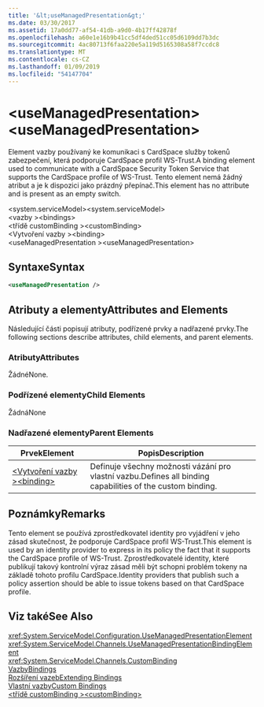 ```yaml
---
title: '&lt;useManagedPresentation&gt;'
ms.date: 03/30/2017
ms.assetid: 17a0dd77-af54-41db-a9d0-4b17ff42878f
ms.openlocfilehash: a60e1e16b9b41cc5df4ded51cc05d6109dd7b3dc
ms.sourcegitcommit: 4ac80713f6faa220e5a119d5165308a58f7ccdc8
ms.translationtype: MT
ms.contentlocale: cs-CZ
ms.lasthandoff: 01/09/2019
ms.locfileid: "54147704"
---
```

# <a name="ltusemanagedpresentationgt"></a><span data-ttu-id="81c11-102">&lt;useManagedPresentation&gt;</span><span class="sxs-lookup"><span data-stu-id="81c11-102">&lt;useManagedPresentation&gt;</span></span>
<span data-ttu-id="81c11-103">Element vazby používaný ke komunikaci s CardSpace služby tokenů zabezpečení, která podporuje CardSpace profil WS-Trust.</span><span class="sxs-lookup"><span data-stu-id="81c11-103">A binding element used to communicate with a CardSpace Security Token Service that supports the CardSpace profile of WS-Trust.</span></span> <span data-ttu-id="81c11-104">Tento element nemá žádný atribut a je k dispozici jako prázdný přepínač.</span><span class="sxs-lookup"><span data-stu-id="81c11-104">This element has no attribute and is present as an empty switch.</span></span>  
  
 <span data-ttu-id="81c11-105">\<system.serviceModel></span><span class="sxs-lookup"><span data-stu-id="81c11-105">\<system.serviceModel></span></span>  
<span data-ttu-id="81c11-106">\<vazby ></span><span class="sxs-lookup"><span data-stu-id="81c11-106">\<bindings></span></span>  
<span data-ttu-id="81c11-107">\<třídě customBinding ></span><span class="sxs-lookup"><span data-stu-id="81c11-107">\<customBinding></span></span>  
<span data-ttu-id="81c11-108">\<Vytvoření vazby ></span><span class="sxs-lookup"><span data-stu-id="81c11-108">\<binding></span></span>  
<span data-ttu-id="81c11-109">\<useManagedPresentation ></span><span class="sxs-lookup"><span data-stu-id="81c11-109">\<useManagedPresentation></span></span>  
  
## <a name="syntax"></a><span data-ttu-id="81c11-110">Syntaxe</span><span class="sxs-lookup"><span data-stu-id="81c11-110">Syntax</span></span>  
  
```xml  
<useManagedPresentation />
```  
  
## <a name="attributes-and-elements"></a><span data-ttu-id="81c11-111">Atributy a elementy</span><span class="sxs-lookup"><span data-stu-id="81c11-111">Attributes and Elements</span></span>  
 <span data-ttu-id="81c11-112">Následující části popisují atributy, podřízené prvky a nadřazené prvky.</span><span class="sxs-lookup"><span data-stu-id="81c11-112">The following sections describe attributes, child elements, and parent elements.</span></span>  
  
### <a name="attributes"></a><span data-ttu-id="81c11-113">Atributy</span><span class="sxs-lookup"><span data-stu-id="81c11-113">Attributes</span></span>  
 <span data-ttu-id="81c11-114">Žádné</span><span class="sxs-lookup"><span data-stu-id="81c11-114">None.</span></span>  
  
### <a name="child-elements"></a><span data-ttu-id="81c11-115">Podřízené elementy</span><span class="sxs-lookup"><span data-stu-id="81c11-115">Child Elements</span></span>  
 <span data-ttu-id="81c11-116">Žádná</span><span class="sxs-lookup"><span data-stu-id="81c11-116">None</span></span>  
  
### <a name="parent-elements"></a><span data-ttu-id="81c11-117">Nadřazené elementy</span><span class="sxs-lookup"><span data-stu-id="81c11-117">Parent Elements</span></span>  
  
|<span data-ttu-id="81c11-118">Prvek</span><span class="sxs-lookup"><span data-stu-id="81c11-118">Element</span></span>|<span data-ttu-id="81c11-119">Popis</span><span class="sxs-lookup"><span data-stu-id="81c11-119">Description</span></span>|  
|-------------|-----------------|  
|[<span data-ttu-id="81c11-120">\<Vytvoření vazby ></span><span class="sxs-lookup"><span data-stu-id="81c11-120">\<binding></span></span>](../../../../../docs/framework/misc/binding.md)|<span data-ttu-id="81c11-121">Definuje všechny možnosti vázání pro vlastní vazbu.</span><span class="sxs-lookup"><span data-stu-id="81c11-121">Defines all binding capabilities of the custom binding.</span></span>|  
  
## <a name="remarks"></a><span data-ttu-id="81c11-122">Poznámky</span><span class="sxs-lookup"><span data-stu-id="81c11-122">Remarks</span></span>  
 <span data-ttu-id="81c11-123">Tento element se používá zprostředkovatel identity pro vyjádření v jeho zásad skutečnost, že podporuje CardSpace profil WS-Trust.</span><span class="sxs-lookup"><span data-stu-id="81c11-123">This element is used by an identity provider to express in its policy the fact that it supports the CardSpace profile of WS-Trust.</span></span> <span data-ttu-id="81c11-124">Zprostředkovatelé identity, které publikují takový kontrolní výraz zásad měli být schopni problém tokeny na základě tohoto profilu CardSpace.</span><span class="sxs-lookup"><span data-stu-id="81c11-124">Identity providers that publish such a policy assertion should be able to issue tokens based on that CardSpace profile.</span></span>  
  
## <a name="see-also"></a><span data-ttu-id="81c11-125">Viz také</span><span class="sxs-lookup"><span data-stu-id="81c11-125">See Also</span></span>  
 <xref:System.ServiceModel.Configuration.UseManagedPresentationElement>  
 <xref:System.ServiceModel.Channels.UseManagedPresentationBindingElement>  
 <xref:System.ServiceModel.Channels.CustomBinding>  
 [<span data-ttu-id="81c11-126">Vazby</span><span class="sxs-lookup"><span data-stu-id="81c11-126">Bindings</span></span>](../../../../../docs/framework/wcf/bindings.md)  
 [<span data-ttu-id="81c11-127">Rozšíření vazeb</span><span class="sxs-lookup"><span data-stu-id="81c11-127">Extending Bindings</span></span>](../../../../../docs/framework/wcf/extending/extending-bindings.md)  
 [<span data-ttu-id="81c11-128">Vlastní vazby</span><span class="sxs-lookup"><span data-stu-id="81c11-128">Custom Bindings</span></span>](../../../../../docs/framework/wcf/extending/custom-bindings.md)  
 [<span data-ttu-id="81c11-129">\<třídě customBinding ></span><span class="sxs-lookup"><span data-stu-id="81c11-129">\<customBinding></span></span>](../../../../../docs/framework/configure-apps/file-schema/wcf/custombinding.md)
